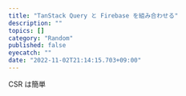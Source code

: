 ```yaml
---
title: "TanStack Query と Firebase を組み合わせる"
description: ""
topics: []
category: "Random"
published: false
eyecatch: ""
date: "2022-11-02T21:14:15.703+09:00"
---
```


CSR は簡単
